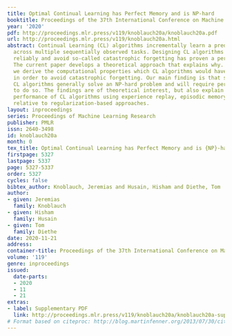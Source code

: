 ```yaml
---
title: Optimal Continual Learning has Perfect Memory and is NP-hard
booktitle: Proceedings of the 37th International Conference on Machine Learning
year: '2020'
pdf: http://proceedings.mlr.press/v119/knoblauch20a/knoblauch20a.pdf
url: http://proceedings.mlr.press/v119/knoblauch20a.html
abstract: Continual Learning (CL) algorithms incrementally learn a predictor or representation
  across multiple sequentially observed tasks. Designing CL algorithms that perform
  reliably and avoid so-called catastrophic forgetting has proven a persistent challenge.
  The current paper develops a theoretical approach that explains why. In particular,
  we derive the computational properties which CL algorithms would have to possess
  in order to avoid catastrophic forgetting. Our main finding is that such optimal
  CL algorithms generally solve an NP-hard problem and will require perfect memory
  to do so. The findings are of theoretical interest, but also explain the excellent
  performance of CL algorithms using experience replay, episodic memory and core sets
  relative to regularization-based approaches.
layout: inproceedings
series: Proceedings of Machine Learning Research
publisher: PMLR
issn: 2640-3498
id: knoblauch20a
month: 0
tex_title: Optimal Continual Learning has Perfect Memory and is {NP}-hard
firstpage: 5327
lastpage: 5337
page: 5327-5337
order: 5327
cycles: false
bibtex_author: Knoblauch, Jeremias and Husain, Hisham and Diethe, Tom
author:
- given: Jeremias
  family: Knoblauch
- given: Hisham
  family: Husain
- given: Tom
  family: Diethe
date: 2020-11-21
address: 
container-title: Proceedings of the 37th International Conference on Machine Learning
volume: '119'
genre: inproceedings
issued:
  date-parts:
  - 2020
  - 11
  - 21
extras:
- label: Supplementary PDF
  link: http://proceedings.mlr.press/v119/knoblauch20a/knoblauch20a-supp.pdf
# Format based on citeproc: http://blog.martinfenner.org/2013/07/30/citeproc-yaml-for-bibliographies/
---
```

